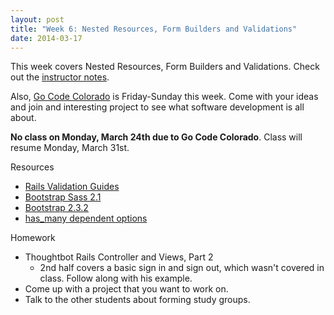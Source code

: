 ```yaml
---
layout: post
title: "Week 6: Nested Resources, Form Builders and Validations"
date: 2014-03-17
---
```


This week covers Nested Resources, Form Builders and Validations. Check out the [instructor notes][4].

Also, [Go Code Colorado][3] is Friday-Sunday this week. Come with your ideas and join and interesting project
to see what software development is all about.

**No class on Monday, March 24th due to Go Code Colorado**. Class will resume Monday, March 31st.

Resources

* [Rails Validation Guides][1]
* [Bootstrap Sass 2.1][2]
* [Bootstrap 2.3.2][5]
* [has_many dependent options][6]

Homework

* Thoughtbot Rails Controller and Views, Part 2
  * 2nd half covers a basic sign in and sign out, which wasn't covered in class. Follow along with his example.
* Come up with a project that you want to work on.
* Talk to the other students about forming study groups.

[1]: http://guides.rubyonrails.org/v3.2.13/active_record_validations_callbacks.html#validation-helpers
[2]: https://github.com/twbs/bootstrap-sass/tree/2.1-stable
[3]: http://gocode.colorado.gov/
[4]: https://github.com/durango-ruby-school/Instructor-Notes/blob/master/Week-06-Nested-Controllers-Forms-And-Validations.md
[5]: http://getbootstrap.com/2.3.2/
[6]: http://guides.rubyonrails.org/association_basics.html#dependent
